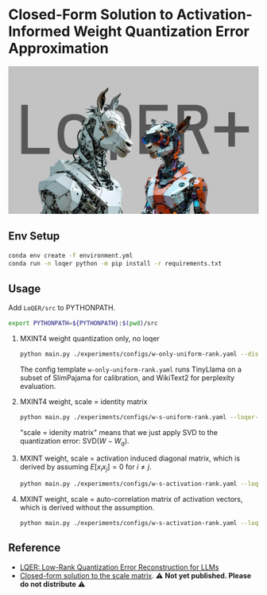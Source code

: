 # Closed-Form Solution to Activation-Informed Weight Quantization Error Approximation

![](/docs/big-little-llama-small.png)


## Env Setup

```bash
conda env create -f environment.yml
conda run -n loqer python -m pip install -r requirements.txt
```

## Usage

Add `LoQER/src` to PYTHONPATH.

```bash
export PYTHONPATH=${PYTHONPATH}:$(pwd)/src
```

1. MXINT4 weight quantization only, no loqer

    ```bash
    python main.py ./experiments/configs/w-only-uniform-rank.yaml --disable-loqer --disable-lm-eval
    ```

    The config template `w-only-uniform-rank.yaml` runs TinyLlama on a subset of SlimPajama for calibration, and WikiText2 for perplexity evaluation.

2. MXINT4 weight, scale = identity matrix

    ```bash
    python main.py ./experiments/configs/w-s-uniform-rank.yaml --loqer-scaling-mode identity --disable-lm-eval
    ```

    "scale = idenity matrix" means that we just apply SVD to the quantization error: $\mathrm{SVD}(W - W_q)$.

3. MXINT weight, scale = activation induced diagonal matrix, which is derived by assuming $E[x_i x_j] = 0$ for $i\neq j$.

    ```bash
    python main.py ./experiments/configs/w-s-activation-rank.yaml --loqer-scaling-mode diag --disable-lm-eval
    ```

4. MXINT weight, scale = auto-correlation matrix of activation vectors, which is derived without the assumption.

    ```bash
    python main.py ./experiments/configs/w-s-activation-rank.yaml --loqer-scaling-mode rxx --disable-lm-eval
    ```


## Reference

- [LQER: Low-Rank Quantization Error Reconstruction for LLMs](https://arxiv.org/abs/2402.02446)
- [Closed-form solution to the scale matrix](https://typst.app/project/rQcqVZNgJGJz2LLuOrZx6y). ⚠️ **Not yet published. Please do not distribute** ⚠️

